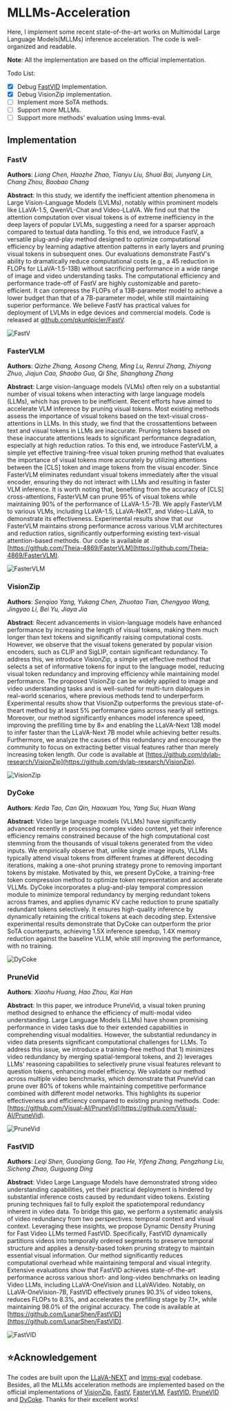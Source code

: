# MLLMs-Acceleration

Here, I implement some recent state-of-the-art works on Multimodal Large Language Models(MLLMs) inference acceleration. The code is well-organized and readable. 

**Note**: All the implementation are based on the official implementation.

Todo List:
- [x] Debug [FastVID](https://github.com/LunarShen/FastVID) Implementation.
- [x] Debug VisionZip implementation.
- [ ] Implement more SoTA methods.
- [ ] Support more MLLMs.
- [ ] Support more methods' evaluation using lmms-eval.

## Implementation

### FastV

**Authors**: *Liang Chen, Haozhe Zhao, Tianyu Liu, Shuai Bai, Junyang Lin, Chang Zhou, Baobao Chang*

**Abstract**: In this study, we identify the inefficient attention phenomena in Large Vision-Language Models (LVLMs), notably within prominent models like LLaVA-1.5, QwenVL-Chat and Video-LLaVA. We find out that the attention computation over visual tokens is of extreme inefficiency in the deep layers of popular LVLMs, suggesting a need for a sparser approach compared to textual data handling. To this end, we introduce FastV, a versatile plug-and-play method designed to optimize computational efficiency by learning adaptive attention patterns in early layers and pruning visual tokens in subsequent ones. Our evaluations demonstrate FastV's ability to dramatically reduce computational costs (e.g., a 45 reduction in FLOPs for LLaVA-1.5-13B) without sacrificing performance in a wide range of image and video understanding tasks. The computational efficiency and performance trade-off of FastV are highly customizable and pareto-efficient. It can compress the FLOPs of a 13B-parameter model to achieve a lower budget than that of a 7B-parameter model, while still maintaining superior performance. We believe FastV has practical values for deployment of LVLMs in edge devices and commercial models. Code is released at [github.com/pkunlpicler/FastV](https://github.com/pkunlpicler/FastV).

![FastV](./assets/fastv.png)

### FasterVLM


**Authors**: *Qizhe Zhang, Aosong Cheng, Ming Lu, Renrui Zhang, Zhiyong Zhuo, Jiajun Cao, Shaobo Guo, Qi She, Shanghang Zhang*

**Abstract**: Large vision-language models (VLMs) often rely on a substantial number of visual tokens when interacting with large language models (LLMs), which has proven to be inefficient. Recent efforts have aimed to accelerate VLM inference by pruning visual tokens. Most existing methods assess the importance of visual tokens based on the text-visual cross-attentions in LLMs. In this study, we find that the crossattentions between text and visual tokens in LLMs are inaccurate. Pruning tokens based on these inaccurate attentions leads to significant performance degradation, especially at high reduction ratios. To this end, we introduce FasterVLM, a simple yet effective training-free visual token pruning method that evaluates the importance of visual tokens more accurately by utilizing attentions between the [CLS] token and image tokens from the visual encoder. Since FasterVLM eliminates redundant visual tokens immediately after the visual encoder, ensuring they do not interact with LLMs and resulting in faster VLM inference. It is worth noting that, benefiting from the accuracy of [CLS] cross-attentions, FasterVLM can prune 95% of visual tokens while maintaining 90% of the performance of LLaVA-1.5-7B. We apply FasterVLM to various VLMs, including LLaVA-1.5, LLaVA-NeXT, and Video-LLaVA, to demonstrate its effectiveness. Experimental results show that our FasterVLM maintains strong performance across various VLM architectures and reduction ratios, significantly outperforming existing text-visual attention-based methods. Our code is available at [https://github.com/Theia-4869/FasterVLM](https://github.com/Theia-4869/FasterVLM).

![FasterVLM](./assets/fastervlm.png)

### VisionZip

**Authors**: *Senqiao Yang, Yukang Chen, Zhuotao Tian, Chengyao Wang, Jingyao Li, Bei Yu, Jiaya Jia*

**Abstract**: Recent advancements in vision-language models have enhanced performance by increasing the length of visual tokens, making them much longer than text tokens and significantly raising computational costs. However, we observe that the visual tokens generated by popular vision encoders, such as CLIP and SigLIP, contain significant redundancy. To address this, we introduce VisionZip, a simple yet effective method that selects a set of informative tokens for input to the language model, reducing visual token redundancy and improving efficiency while maintaining model performance. The proposed VisionZip can be widely applied to image and video understanding tasks and is well-suited for multi-turn dialogues in real-world scenarios, where previous methods tend to underperform. Experimental results show that VisionZip outperforms the previous state-of-theart method by at least 5% performance gains across nearly all settings. Moreover, our method significantly enhances model inference speed, improving the prefilling time by 8× and enabling the LLaVA-Next 13B model to infer faster than the LLaVA-Next 7B model while achieving better results. Furthermore, we analyze the causes of this redundancy and encourage the community to focus on extracting better visual features rather than merely increasing token length. Our code is available at [https://github.com/dvlab-research/VisionZip](https://github.com/dvlab-research/VisionZip).

![VisionZip](./assets/visionzip.png)

### DyCoke

**Authors**: *Keda Tao, Can Qin, Haoxuan You, Yang Sui, Huan Wang*

**Abstract**: Video large language models (VLLMs) have significantly advanced recently in processing complex video content, yet their inference efficiency remains constrained because of the high computational cost stemming from the thousands of visual tokens generated from the video inputs. We empirically observe that, unlike single image inputs, VLLMs typically attend visual tokens from different frames at different decoding iterations, making a one-shot pruning strategy prone to removing important tokens by mistake. Motivated by this, we present DyCoke, a training-free token compression method to optimize token representation and accelerate VLLMs. DyCoke incorporates a plug-and-play temporal compression module to minimize temporal redundancy by merging redundant tokens across frames, and applies dynamic KV cache reduction to prune spatially redundant tokens selectively. It ensures high-quality inference by dynamically retaining the critical tokens at each decoding step. Extensive experimental results demonstrate that DyCoke can outperform the prior SoTA counterparts, achieving 1.5X inference speedup, 1.4X memory reduction against the baseline VLLM, while still improving the performance, with no training.

![DyCoke](./assets/dycoke.png)

### PruneVid

**Authors**: *Xiaohu Huang, Hao Zhou, Kai Han*

**Abstract**: In this paper, we introduce PruneVid, a visual token pruning method designed to enhance the efficiency of multi-modal video understanding. Large Language Models (LLMs) have shown promising performance in video tasks due to their extended capabilities in comprehending visual modalities. However, the substantial redundancy in video data presents significant computational challenges for LLMs. To address this issue, we introduce a training-free method that 1) minimizes video redundancy by merging spatial-temporal tokens, and 2) leverages LLMs' reasoning capabilities to selectively prune visual features relevant to question tokens, enhancing model efficiency. We validate our method across multiple video benchmarks, which demonstrate that PruneVid can prune over 80% of tokens while maintaining competitive performance combined with different model networks. This highlights its superior effectiveness and efficiency compared to existing pruning methods. Code: [https://github.com/Visual-AI/PruneVid](https://github.com/Visual-AI/PruneVid).

![PruneVid](./assets/prunevid.png)


### FastVID

**Authors**: *Leqi Shen, Guoqiang Gong, Tao He, Yifeng Zhang, Pengzhang Liu, Sicheng Zhao, Guiguang Ding*

**Abstract**: Video Large Language Models have demonstrated strong video understanding capabilities, yet their practical deployment is hindered by substantial inference costs caused by redundant video tokens. Existing pruning techniques fail to fully exploit the spatiotemporal redundancy inherent in video data. To bridge this gap, we perform a systematic analysis of video redundancy from two perspectives: temporal context and visual context. Leveraging these insights, we propose Dynamic Density Pruning for Fast Video LLMs termed FastVID. Specifically, FastVID dynamically partitions videos into temporally ordered segments to preserve temporal structure and applies a density-based token pruning strategy to maintain essential visual information. Our method significantly reduces computational overhead while maintaining temporal and visual integrity. Extensive evaluations show that FastVID achieves state-of-the-art performance across various short- and long-video benchmarks on leading Video LLMs, including LLaVA-OneVision and LLaVAVideo. Notably, on LLaVA-OneVision-7B, FastVID effectively prunes 90.3% of video tokens, reduces FLOPs to 8.3%, and accelerates the prefilling stage by 7.1×, while maintaining 98.0% of the original accuracy. The code is available at [https://github.com/LunarShen/FastVID](https://github.com/LunarShen/FastVID).


![FastVID](./assets/fastvid.png)

## ⭐Acknowledgement

The codes are built upon the [LLaVA-NEXT](https://github.com/LLaVA-VL/LLaVA-NeXT) and [lmms-eval](https://github.com/EvolvingLMMs-Lab/lmms-eval) codebase. Besides, all the MLLMs acceleration methods are implemented based on the official implementations of [VisionZip](https://github.com/dvlab-research/VisionZip), [FastV](https://github.com/pkunlp-icler/FastV), [FasterVLM](https://github.com/Theia-4869/FasterVLM), [FastVID](https://github.com/LunarShen/FastVID), [PruneVID](https://github.com/Visual-AI/PruneVid) and [DyCoke](https://github.com/KD-TAO/DyCoke). Thanks for their excellent works!
